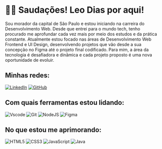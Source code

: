 # 👋🏻 Saudações! Leo Dias por aqui!

Sou morador da capital de São Paulo e estou iniciando na carreira do Desenvolvimento Web. Desde que entrei para o mundo tech, tenho procurado me aprofundar cada vez mais por meio dos estudos e da prática constante. Atualmente estou focado nas áreas de Desenvolvimento Web Frontend e UI Design, desenvolvendo projetos que vão desde a sua concepção no Figma até o projeto final codificado. Para mim, a área da tecnologia é desafiadora e dinâmica e cada projeto proposto é uma nova oportunidade de evoluir.

## Minhas redes:

[![LinkedIn](https://img.shields.io/badge/LinkedIn-474747?style=for-the-badge&logo=linkedin&logoColor=0077B5)](https://www.linkedin.com/in/leonardo-dias-lima-carreiratec/)
[![GitHub](https://img.shields.io/badge/GitHub-474747?style=for-the-badge&logo=github&logoColor=100000)](https://github.com/LeoDiasL)

## Com quais ferramentas estou lidando:

![Vscode](https://img.shields.io/badge/Vscode-474747?style=for-the-badge&logo=visual-studio-code&logoColor=007ACC) ![Git](https://img.shields.io/badge/GIT-474747?style=for-the-badge&logo=git&logoColor=E44C30) ![NodeJS](https://img.shields.io/badge/node.js-474747?style=for-the-badge&logo=node.js&logoColor=6DA55F) ![Figma](https://img.shields.io/badge/Figma-474747?style=for-the-badge&logo=figma&logoColor=figma)

## No que estou me aprimorando:

![HTML5](https://img.shields.io/badge/HTML5-474747?style=for-the-badge&logo=htMl5&logoColor=E34F26)
![CSS3](https://img.shields.io/badge/CSS3-474747?style=for-the-badge&logo=css3&logoColor=1572B6) ![JavaScript](https://img.shields.io/badge/JavaScript-474747?style=for-the-badge&logo=javascript) ![Java](https://img.shields.io/badge/java-474747.svg?style=for-the-badge&logo=openjdk&logoColor=%23ED8B00)
